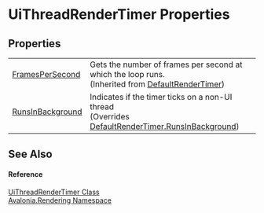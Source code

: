 # UiThreadRenderTimer Properties




## Properties
<table>
<tr>
<td><a href="P_Avalonia_Rendering_DefaultRenderTimer_FramesPerSecond">FramesPerSecond</a></td>
<td>Gets the number of frames per second at which the loop runs.<br />(Inherited from <a href="T_Avalonia_Rendering_DefaultRenderTimer">DefaultRenderTimer</a>)</td>
</tr>
<tr>
<td><a href="P_Avalonia_Rendering_UiThreadRenderTimer_RunsInBackground">RunsInBackground</a></td>
<td>Indicates if the timer ticks on a non-UI thread<br />(Overrides <a href="P_Avalonia_Rendering_DefaultRenderTimer_RunsInBackground">DefaultRenderTimer.RunsInBackground</a>)</td>
</tr>
</table>

## See Also


#### Reference
<a href="T_Avalonia_Rendering_UiThreadRenderTimer">UiThreadRenderTimer Class</a>  
<a href="N_Avalonia_Rendering">Avalonia.Rendering Namespace</a>  
